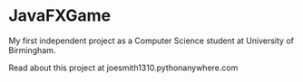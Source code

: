 # JavaFXGame

My first independent project as a Computer Science student at University of Birmingham.

Read about this project at joesmith1310.pythonanywhere.com
